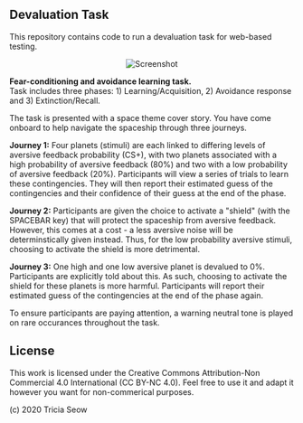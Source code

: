 ## Devaluation Task

This repository contains code to run a devaluation task for web-based testing.

<p align="center">
  <img src="http://seowxft.github.io/devaluation-task/src/Components/images/Picture1.png" alt="Screenshot"/>
</p>
<strong>Fear-conditioning and avoidance learning task.</strong><br/>
Task includes three phases: 1) Learning/Acquisition, 2) Avoidance response and 3) Extinction/Recall.

The task is presented with a space theme cover story. You have come onboard to help navigate the spaceship through three journeys.

<strong>Journey 1:</strong> Four planets (stimuli) are each linked to differing levels of aversive feedback probability (CS+), with two planets associated with a high probability of aversive feedback (80%) and two with a low probability of aversive feedback (20%). Participants will view a series of trials to learn these contingencies. They will then report their estimated guess of the contingencies and their confidence of their guess at the end of the phase.

<strong>Journey 2:</strong> Participants are given the choice to activate a "shield" (with the SPACEBAR key) that will protect the spaceship from aversive feedback. However, this comes at a cost - a less aversive noise will be determinstically given instead. Thus, for the low probability aversive stimuli, choosing to activate the shield is more detrimental.

<strong>Journey 3:</strong> One high and one low aversive planet is devalued to 0%. Participants are explicitly told about this. As such, choosing to activate the shield for these planets is more harmful. Participants will report their estimated guess of the contingencies at the end of the phase again.

To ensure participants are paying attention, a warning neutral tone is played on rare occurances throughout the task.

## License

This work is licensed under the Creative Commons Attribution-Non Commercial 4.0 International (CC BY-NC 4.0). Feel free to use it and adapt it however you want for non-commerical purposes.

(c) 2020 Tricia Seow
